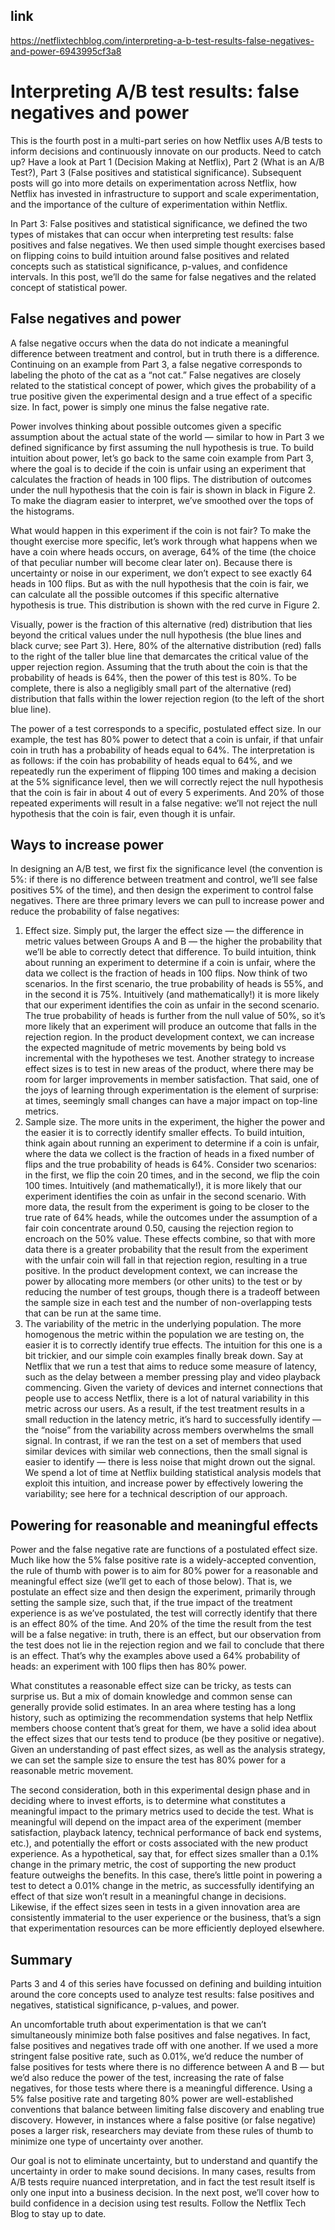 ## link

https://netflixtechblog.com/interpreting-a-b-test-results-false-negatives-and-power-6943995cf3a8

# Interpreting A/B test results: false negatives and power

This is the fourth post in a multi-part series on how Netflix uses A/B tests to inform decisions and continuously innovate on our products. Need to catch up? Have a look at Part 1 (Decision Making at Netflix), Part 2 (What is an A/B Test?), Part 3 (False positives and statistical significance). Subsequent posts will go into more details on experimentation across Netflix, how Netflix has invested in infrastructure to support and scale experimentation, and the importance of the culture of experimentation within Netflix.

In Part 3: False positives and statistical significance, we defined the two types of mistakes that can occur when interpreting test results: false positives and false negatives. We then used simple thought exercises based on flipping coins to build intuition around false positives and related concepts such as statistical significance, p-values, and confidence intervals. In this post, we’ll do the same for false negatives and the related concept of statistical power.

## False negatives and power

A false negative occurs when the data do not indicate a meaningful difference between treatment and control, but in truth there is a difference. Continuing on an example from Part 3, a false negative corresponds to labeling the photo of the cat as a “not cat.” False negatives are closely related to the statistical concept of power, which gives the probability of a true positive given the experimental design and a true effect of a specific size. In fact, power is simply one minus the false negative rate.

Power involves thinking about possible outcomes given a specific assumption about the actual state of the world — similar to how in Part 3 we defined significance by first assuming the null hypothesis is true. To build intuition about power, let’s go back to the same coin example from Part 3, where the goal is to decide if the coin is unfair using an experiment that calculates the fraction of heads in 100 flips. The distribution of outcomes under the null hypothesis that the coin is fair is shown in black in Figure 2. To make the diagram easier to interpret, we’ve smoothed over the tops of the histograms.

What would happen in this experiment if the coin is not fair? To make the thought exercise more specific, let’s work through what happens when we have a coin where heads occurs, on average, 64% of the time (the choice of that peculiar number will become clear later on). Because there is uncertainty or noise in our experiment, we don’t expect to see exactly 64 heads in 100 flips. But as with the null hypothesis that the coin is fair, we can calculate all the possible outcomes if this specific alternative hypothesis is true. This distribution is shown with the red curve in Figure 2.

Visually, power is the fraction of this alternative (red) distribution that lies beyond the critical values under the null hypothesis (the blue lines and black curve; see Part 3). Here, 80% of the alternative distribution (red) falls to the right of the taller blue line that demarcates the critical value of the upper rejection region. Assuming that the truth about the coin is that the probability of heads is 64%, then the power of this test is 80%. To be complete, there is also a negligibly small part of the alternative (red) distribution that falls within the lower rejection region (to the left of the short blue line).

The power of a test corresponds to a specific, postulated effect size. In our example, the test has 80% power to detect that a coin is unfair, if that unfair coin in truth has a probability of heads equal to 64%. The interpretation is as follows: if the coin has probability of heads equal to 64%, and we repeatedly run the experiment of flipping 100 times and making a decision at the 5% significance level, then we will correctly reject the null hypothesis that the coin is fair in about 4 out of every 5 experiments. And 20% of those repeated experiments will result in a false negative: we’ll not reject the null hypothesis that the coin is fair, even though it is unfair.

## Ways to increase power

In designing an A/B test, we first fix the significance level (the convention is 5%: if there is no difference between treatment and control, we’ll see false positives 5% of the time), and then design the experiment to control false negatives. There are three primary levers we can pull to increase power and reduce the probability of false negatives:

1. Effect size. Simply put, the larger the effect size — the difference in metric values between Groups A and B — the higher the probability that we’ll be able to correctly detect that difference. To build intuition, think about running an experiment to determine if a coin is unfair, where the data we collect is the fraction of heads in 100 flips. Now think of two scenarios. In the first scenario, the true probability of heads is 55%, and in the second it is 75%. Intuitively (and mathematically!) it is more likely that our experiment identifies the coin as unfair in the second scenario. The true probability of heads is further from the null value of 50%, so it’s more likely that an experiment will produce an outcome that falls in the rejection region. In the product development context, we can increase the expected magnitude of metric movements by being bold vs incremental with the hypotheses we test. Another strategy to increase effect sizes is to test in new areas of the product, where there may be room for larger improvements in member satisfaction. That said, one of the joys of learning through experimentation is the element of surprise: at times, seemingly small changes can have a major impact on top-line metrics.
2. Sample size. The more units in the experiment, the higher the power and the easier it is to correctly identify smaller effects. To build intuition, think again about running an experiment to determine if a coin is unfair, where the data we collect is the fraction of heads in a fixed number of flips and the true probability of heads is 64%. Consider two scenarios: in the first, we flip the coin 20 times, and in the second, we flip the coin 100 times. Intuitively (and mathematically!), it is more likely that our experiment identifies the coin as unfair in the second scenario. With more data, the result from the experiment is going to be closer to the true rate of 64% heads, while the outcomes under the assumption of a fair coin concentrate around 0.50, causing the rejection region to encroach on the 50% value. These effects combine, so that with more data there is a greater probability that the result from the experiment with the unfair coin will fall in that rejection region, resulting in a true positive. In the product development context, we can increase the power by allocating more members (or other units) to the test or by reducing the number of test groups, though there is a tradeoff between the sample size in each test and the number of non-overlapping tests that can be run at the same time.
3. The variability of the metric in the underlying population. The more homogenous the metric within the population we are testing on, the easier it is to correctly identify true effects. The intuition for this one is a bit trickier, and our simple coin examples finally break down. Say at Netflix that we run a test that aims to reduce some measure of latency, such as the delay between a member pressing play and video playback commencing. Given the variety of devices and internet connections that people use to access Netflix, there is a lot of natural variability in this metric across our users. As a result, if the test treatment results in a small reduction in the latency metric, it’s hard to successfully identify — the “noise” from the variability across members overwhelms the small signal. In contrast, if we ran the test on a set of members that used similar devices with similar web connections, then the small signal is easier to identify — there is less noise that might drown out the signal. We spend a lot of time at Netflix building statistical analysis models that exploit this intuition, and increase power by effectively lowering the variability; see here for a technical description of our approach.

## Powering for reasonable and meaningful effects

Power and the false negative rate are functions of a postulated effect size. Much like how the 5% false positive rate is a widely-accepted convention, the rule of thumb with power is to aim for 80% power for a reasonable and meaningful effect size (we’ll get to each of those below). That is, we postulate an effect size and then design the experiment, primarily through setting the sample size, such that, if the true impact of the treatment experience is as we’ve postulated, the test will correctly identify that there is an effect 80% of the time. And 20% of the time the result from the test will be a false negative: in truth, there is an effect, but our observation from the test does not lie in the rejection region and we fail to conclude that there is an effect. That’s why the examples above used a 64% probability of heads: an experiment with 100 flips then has 80% power.

What constitutes a reasonable effect size can be tricky, as tests can surprise us. But a mix of domain knowledge and common sense can generally provide solid estimates. In an area where testing has a long history, such as optimizing the recommendation systems that help Netflix members choose content that’s great for them, we have a solid idea about the effect sizes that our tests tend to produce (be they positive or negative). Given an understanding of past effect sizes, as well as the analysis strategy, we can set the sample size to ensure the test has 80% power for a reasonable metric movement.

The second consideration, both in this experimental design phase and in deciding where to invest efforts, is to determine what constitutes a meaningful impact to the primary metrics used to decide the test. What is meaningful will depend on the impact area of the experiment (member satisfaction, playback latency, technical performance of back end systems, etc.), and potentially the effort or costs associated with the new product experience. As a hypothetical, say that, for effect sizes smaller than a 0.1% change in the primary metric, the cost of supporting the new product feature outweighs the benefits. In this case, there’s little point in powering a test to detect a 0.01% change in the metric, as successfully identifying an effect of that size won’t result in a meaningful change in decisions. Likewise, if the effect sizes seen in tests in a given innovation area are consistently immaterial to the user experience or the business, that’s a sign that experimentation resources can be more efficiently deployed elsewhere.

## Summary

Parts 3 and 4 of this series have focussed on defining and building intuition around the core concepts used to analyze test results: false positives and negatives, statistical significance, p-values, and power.

An uncomfortable truth about experimentation is that we can’t simultaneously minimize both false positives and false negatives. In fact, false positives and negatives trade off with one another. If we used a more stringent false positive rate, such as 0.01%, we’d reduce the number of false positives for tests where there is no difference between A and B — but we’d also reduce the power of the test, increasing the rate of false negatives, for those tests where there is a meaningful difference. Using a 5% false positive rate and targeting 80% power are well-established conventions that balance between limiting false discovery and enabling true discovery. However, in instances where a false positive (or false negative) poses a larger risk, researchers may deviate from these rules of thumb to minimize one type of uncertainty over another.

Our goal is not to eliminate uncertainty, but to understand and quantify the uncertainty in order to make sound decisions. In many cases, results from A/B tests require nuanced interpretation, and in fact the test result itself is only one input into a business decision. In the next post, we’ll cover how to build confidence in a decision using test results. Follow the Netflix Tech Blog to stay up to date.
